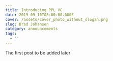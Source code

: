 ```yaml
---
title: Introducing PPL VC
date: 2019-09-10T05:00:00.000Z
cover: /assets/cover_photo_without_slogan.png
slug: Brad Johansen
category: announcements
tags:
  - ''
---
```

The first post to be added later
